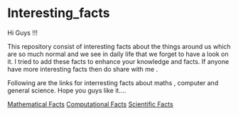 # Interesting_facts
Hi Guys !!!

This repository consist of interesting facts about the things around us which  are so much normal and we see in daily life that we forget to have a look on it. I tried to add these facts to enhance your knowledge and facts. If anyone have more interesting facts then do share with me .

Following are the links for interresting facts about maths , computer and general science. Hope you guys like it....

[Mathematical Facts](https://github.com/shivani-tomar/Interesting_facts/blob/master/Mathematical_facts/facts.md)
[Computational Facts](https://github.com/shivani-tomar/Interesting_facts/blob/master/Computers_facts/facts.md)
[Scientific Facts](https://github.com/shivani-tomar/Interesting_facts/blob/master/Scientific_facts/facts.md)

